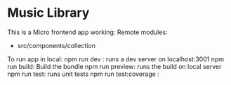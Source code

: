 # Music Library

This is a Micro frontend app working:
Remote modules:
 - src/components/collection  

To run app in local:
 npm run dev : runs a dev server on localhost:3001
 npm run build: Build the bundle
 npm run preview: runs the build on local server
 npm run test: runs unit tests
 npm run test:coverage :  
